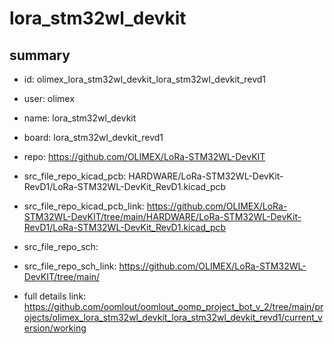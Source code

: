 # lora_stm32wl_devkit
 
## summary 
* id: olimex_lora_stm32wl_devkit_lora_stm32wl_devkit_revd1
* user: olimex
* name: lora_stm32wl_devkit
* board: lora_stm32wl_devkit_revd1
* repo: https://github.com/OLIMEX/LoRa-STM32WL-DevKIT
* src_file_repo_kicad_pcb: HARDWARE/LoRa-STM32WL-DevKit-RevD1/LoRa-STM32WL-DevKit_RevD1.kicad_pcb
* src_file_repo_kicad_pcb_link: https://github.com/OLIMEX/LoRa-STM32WL-DevKIT/tree/main/HARDWARE/LoRa-STM32WL-DevKit-RevD1/LoRa-STM32WL-DevKit_RevD1.kicad_pcb


* src_file_repo_sch: 
* src_file_repo_sch_link: https://github.com/OLIMEX/LoRa-STM32WL-DevKIT/tree/main/
* full details link: https://github.com/oomlout/oomlout_oomp_project_bot_v_2/tree/main/projects/olimex_lora_stm32wl_devkit_lora_stm32wl_devkit_revd1/current_version/working  







